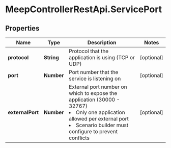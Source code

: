 # MeepControllerRestApi.ServicePort

## Properties
Name | Type | Description | Notes
------------ | ------------- | ------------- | -------------
**protocol** | **String** | Protocol that the application is using (TCP or UDP) | [optional] 
**port** | **Number** | Port number that the service is listening on | [optional] 
**externalPort** | **Number** | External port number on which to expose the application (30000 - 32767)  <li>Only one application allowed per external port <li>Scenario builder must configure to prevent conflicts  | [optional] 


